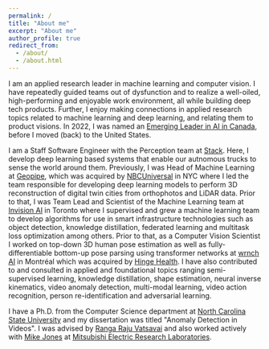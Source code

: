 ```yaml
---
permalink: /
title: "About me"
excerpt: "About me"
author_profile: true
redirect_from: 
  - /about/
  - /about.html
---
```


I am an applied research leader in machine learning and computer vision. 
I have repeatedly guided teams out of dysfunction and to realize a well-oiled, high-performing and enjoyable work environment, all while building deep tech products. 
Further, I enjoy making connections in applied research topics related to machine learning and deep learning, and relating them to product visions. 
In 2022, I was named an [Emerging Leader in AI in Canada](https://readthepeak.com/lists/emerging-leaders-2022/c/artificial-intelligence), before I moved (back) to the United States.

I am a Staff Software Engineer with the Perception team at [Stack](https://stackav.com/). 
Here, I develop deep learning based systems that enable our autnomous trucks to sense the world around them. 
Previously, I was Head of Machine Learning at [Geopipe](https://www.geopipe.ai/), which was acquired by [NBCUniversal](https://www.nbcuniversal.com/) in NYC where I led the team responsible for developing deep learning models to perform 3D reconstruction of digital twin cities from orthophotos and LiDAR data. 
Prior to that, I was Team Lead and Scientist of the Machine Learning team at [Invision AI](https://invision.ai/) in Toronto where I supervised and grew a machine learning team to develop algorithms for use in smart infrastructure technologies such as object detection, knowledge distillation, federated learning and multitask loss optimization among others. 
Prior to that, as a Computer Vision Scientist I worked on top-down 3D human pose estimation as well as fully-differentiable bottom-up pose parsing using transformer networks at [wrnch AI](https://www.linkedin.com/company/wrnch/?originalSubdomain=ca) in Montréal which was acquired by [Hinge Health](https://www.hingehealth.com/). 
I have also contributed to and consulted in applied and foundational topics ranging semi-supervised learning, knowledge distillation, shape estimation, neural inverse kinematics, video anomaly detection, multi-modal learning, video action recognition, person re-identification and adversarial learning.

I have a Ph.D. from the Computer Science department at [North Carolina State University](https://www.ncsu.edu/) and my dissertation was titled "Anomaly Detection in Videos". 
I was advised by [Ranga Raju Vatsavai](https://rvatsavai.github.io/) and also worked actively with [Mike Jones](https://www.merl.com/people/mjones) at [Mitsubishi Electric Research Laboratories](https://merl.com/).

